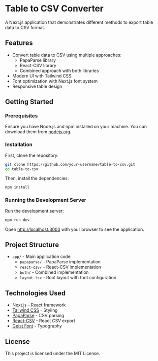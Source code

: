 # Table to CSV Converter

A Next.js application that demonstrates different methods to export table data to CSV format.

## Features

- Convert table data to CSV using multiple approaches:
  - PapaParse library
  - React-CSV library
  - Combined approach with both libraries
- Modern UI with Tailwind CSS
- Font optimization with Next.js font system
- Responsive table design

## Getting Started

### Prerequisites

Ensure you have Node.js and npm installed on your machine. You can download them from [nodejs.org](https://nodejs.org/).

### Installation

First, clone the repository:

```bash
git clone https://github.com/your-username/table-to-csv.git
cd table-to-csv
```

Then, install the dependencies:

```bash
npm install
```

### Running the Development Server

Run the development server:

```bash
npm run dev
```

Open [http://localhost:3000](http://localhost:3000) with your browser to see the application.

## Project Structure

- `app/` - Main application code
  - `papaparse/` - PapaParse implementation
  - `react-csv/` - React-CSV implementation 
  - `both/` - Combined implementation
  - `layout.tsx` - Root layout with font configuration

## Technologies Used

- [Next.js](https://nextjs.org) - React framework
- [Tailwind CSS](https://tailwindcss.com) - Styling
- [PapaParse](https://www.papaparse.com) - CSV parsing
- [React-CSV](https://www.npmjs.com/package/react-csv) - React CSV export
- [Geist Font](https://vercel.com/font) - Typography

## License

This project is licensed under the MIT License.